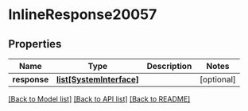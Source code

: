 # InlineResponse20057

## Properties
Name | Type | Description | Notes
------------ | ------------- | ------------- | -------------
**response** | [**list[SystemInterface]**](SystemInterface.md) |  | [optional] 

[[Back to Model list]](../README.md#documentation-for-models) [[Back to API list]](../README.md#documentation-for-api-endpoints) [[Back to README]](../README.md)


